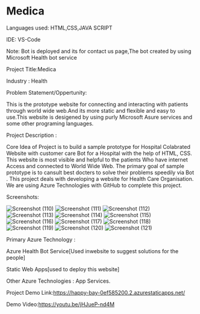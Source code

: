 # Medica
Languages used: HTML,CSS,JAVA SCRIPT

IDE: VS-Code

Note: Bot is deployed and its for contact us page,The bot created by using Microsoft Health bot service

Project Title:Medica

Industry : Health

Problem Statement/Oppertunity:

This is the prototype website for connecting and interacting with patients through world wide web.And its more static and flexible and easy to use.This website is desigened by using purly Microsoft  Asure services and some other programing languages. 

Project Description :

Core Idea of Project is to build a sample prototype for Hospital Colabrated Website with customer care Bot for a Hospital with the help of HTML, CSS. This website is most visible and helpful to the patients Who have internet Access and connected to World Wide Web. The primary goal of sample prototype is to cansult best docters to solve their problems  speedily via Bot . This project deals with developing a website for Health Care Organisation. We are using Azure Technologies with GitHub to complete this project.

Screenshots:

![Screenshot (110)](https://user-images.githubusercontent.com/115976124/214615122-f8d1a13d-ed35-4bc5-9caa-391e75e811c6.png)
![Screenshot (111)](https://user-images.githubusercontent.com/115976124/214615132-c3c16b2b-c381-4ee8-b56f-18139c24edfe.png)
![Screenshot (112)](https://user-images.githubusercontent.com/115976124/214615138-6b15b195-ea8c-4b1d-b7ce-75fe24001f4a.png)
![Screenshot (113)](https://user-images.githubusercontent.com/115976124/214615141-4dea8d21-81ff-4aae-8617-160241320c00.png)
![Screenshot (114)](https://user-images.githubusercontent.com/115976124/214615145-70e489e3-848d-4577-a1eb-7f108bc318be.png)
![Screenshot (115)](https://user-images.githubusercontent.com/115976124/214615147-d6210d76-a95b-48d3-bf14-14c101b26522.png)
![Screenshot (116)](https://user-images.githubusercontent.com/115976124/214615150-a3bf3381-90b5-4870-b519-c78d2b6a2d4c.png)
![Screenshot (117)](https://user-images.githubusercontent.com/115976124/214615152-ec19fe41-7b63-410e-933b-1b804dcad573.png)
![Screenshot (118)](https://user-images.githubusercontent.com/115976124/214615155-4f7475a1-aacb-4630-a78f-2f856076ab51.png)
![Screenshot (119)](https://user-images.githubusercontent.com/115976124/214615160-f3a207a3-037b-4e21-8125-a9b2685103d9.png)
![Screenshot (120)](https://user-images.githubusercontent.com/115976124/214615163-f486b1e5-623a-4f50-b788-ca44b048163c.png)
![Screenshot (121)](https://user-images.githubusercontent.com/115976124/214615164-72952191-8711-46c6-9f80-3e606e574c1b.png)

Primary Azure Technology :

Azure Health Bot Service[Used inwebsite to suggest solutions for the people] 

Static Web Apps[used to deploy this website]

Other Azure Technologies : App Services.

Project Demo Link:https://happy-bay-0ef585200.2.azurestaticapps.net/

Demo Video:https://youtu.be/jHJueP-nd4M
